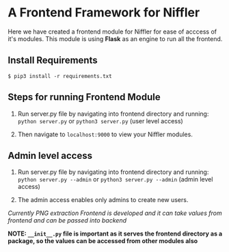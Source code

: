 # A Frontend Framework for Niffler

Here we have created a frontend module for Niffler for ease of acccess of it's modules.
This module is using **Flask** as an engine to run all the frontend.

## Install Requirements
```
$ pip3 install -r requirements.txt

```

## Steps for running Frontend Module

1. Run server.py file by navigating into frontend directory and running:
`python server.py` or `python3 server.py` (user level access)

2. Then navigate to `localhost:9000` to view your Niffler modules.

## Admin level access

1. Run server.py file by navigating into frontend directory and running:
`python server.py --admin` or `python3 server.py --admin` (admin level access)

2. The admin access enables only admins to create new users.



*Currently PNG extraction Frontend is developed and it can take values from frontend and can be passed into backend*

**NOTE: `__init__.py` file is important as it serves the frontend directory as a package, so the values can be accessed from other modules also**
